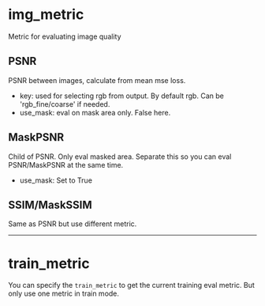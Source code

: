 # img_metric
Metric for evaluating image quality

## PSNR
PSNR between images, calculate from mean mse loss.
- key: used for selecting rgb from output. By default rgb. Can be 'rgb_fine/coarse' if needed.
- use_mask: eval on mask area only. False here.

## MaskPSNR
Child of PSNR. Only eval masked area. Separate this so you can eval PSNR/MaskPSNR at the same time.
- use_mask: Set to True

## SSIM/MaskSSIM
Same as PSNR but use different metric.

------------------------------------------------------------------------
# train_metric
You can specify the `train_metric` to get the current training eval metric. But only use one
metric in train mode.
